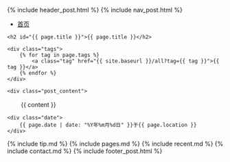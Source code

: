 {% include header_post.html %}
{% include nav_post.html %}

<div class="content_post">
	<div class="nav_post">
		<ul>
			<li><a href="{{ site.baseurl }}/">首页</a></li>
		</ul>
	</div>

	<h2 id="{{ page.title }}">{{ page.title }}</h2>

	<div class="tags">
		{% for tag in page.tags %}
			<a class="tag" href="{{ site.baseurl }}/all?tag={{ tag }}">{{ tag }}</a>
		{% endfor %}
	</div>

	<div class="post_content">
　　	{{ content }}
	</div>
	
	<div class="date">
		{{ page.date | date: "%Y年%m月%d日" }}于{{ page.location }}
	</div>

</div>

{% include tip.md %}
{% include pages.md %}
{% include recent.md %}
{% include contact.md %}
{% include footer_post.html %}
